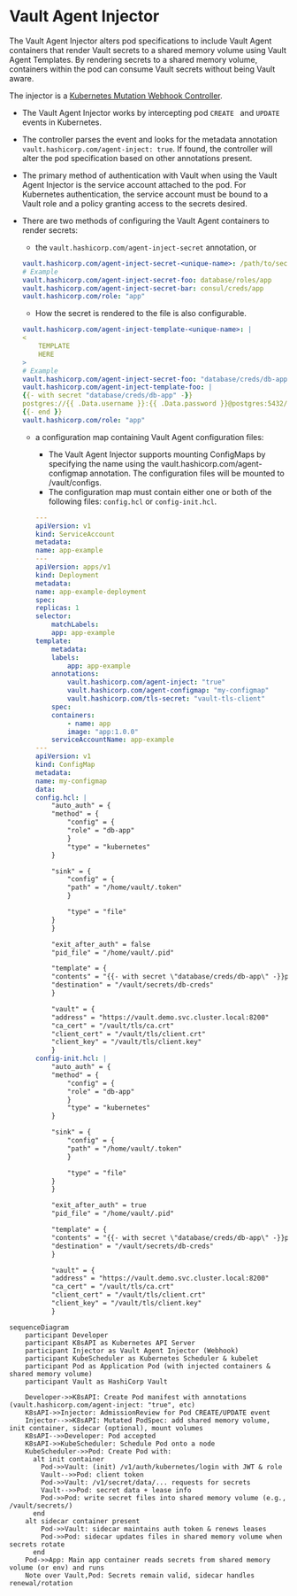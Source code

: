 # Vault Agent Injector

The Vault Agent Injector alters pod specifications to include Vault Agent containers that render Vault secrets to a shared memory volume using Vault Agent Templates. By rendering secrets to a shared memory volume, containers within the pod can consume Vault secrets without being Vault aware.

The injector is a [Kubernetes Mutation Webhook Controller](https://kubernetes.io/docs/reference/access-authn-authz/admission-controllers/).

- The Vault Agent Injector works by intercepting pod `CREATE ` and `UPDATE` events in Kubernetes.
- The controller parses the event and looks for the metadata annotation `vault.hashicorp.com/agent-inject: true`. If found, the controller will alter the pod specification based on other annotations present.
- The primary method of authentication with Vault when using the Vault Agent Injector is the service account attached to the pod. For Kubernetes authentication, the service account must be bound to a Vault role and a policy granting access to the secrets desired.
- There are two methods of configuring the Vault Agent containers to render secrets:

  - the `vault.hashicorp.com/agent-inject-secret` annotation, or

  ```yaml
  vault.hashicorp.com/agent-inject-secret-<unique-name>: /path/to/secret
  # Example
  vault.hashicorp.com/agent-inject-secret-foo: database/roles/app
  vault.hashicorp.com/agent-inject-secret-bar: consul/creds/app
  vault.hashicorp.com/role: "app"
  ```

  - How the secret is rendered to the file is also configurable.

  ```yaml
  vault.hashicorp.com/agent-inject-template-<unique-name>: |
  <
      TEMPLATE
      HERE
  >
  # Example
  vault.hashicorp.com/agent-inject-secret-foo: "database/creds/db-app"
  vault.hashicorp.com/agent-inject-template-foo: |
  {{- with secret "database/creds/db-app" -}}
  postgres://{{ .Data.username }}:{{ .Data.password }}@postgres:5432/mydb?sslmode=disable
  {{- end }}
  vault.hashicorp.com/role: "app"
  ```

  - a configuration map containing Vault Agent configuration files:

    - The Vault Agent Injector supports mounting ConfigMaps by specifying the name using the vault.hashicorp.com/agent-configmap annotation. The configuration files will be mounted to /vault/configs.
    - The configuration map must contain either one or both of the following files: `config.hcl` or `config-init.hcl`.

    ```yaml
    ---
    apiVersion: v1
    kind: ServiceAccount
    metadata:
    name: app-example
    ---
    apiVersion: apps/v1
    kind: Deployment
    metadata:
    name: app-example-deployment
    spec:
    replicas: 1
    selector:
        matchLabels:
        app: app-example
    template:
        metadata:
        labels:
            app: app-example
        annotations:
            vault.hashicorp.com/agent-inject: "true"
            vault.hashicorp.com/agent-configmap: "my-configmap"
            vault.hashicorp.com/tls-secret: "vault-tls-client"
        spec:
        containers:
            - name: app
            image: "app:1.0.0"
        serviceAccountName: app-example
    ---
    apiVersion: v1
    kind: ConfigMap
    metadata:
    name: my-configmap
    data:
    config.hcl: |
        "auto_auth" = {
        "method" = {
            "config" = {
            "role" = "db-app"
            }
            "type" = "kubernetes"
        }

        "sink" = {
            "config" = {
            "path" = "/home/vault/.token"
            }

            "type" = "file"
        }
        }

        "exit_after_auth" = false
        "pid_file" = "/home/vault/.pid"

        "template" = {
        "contents" = "{{- with secret \"database/creds/db-app\" -}}postgres://{{ .Data.username }}:{{ .Data.password }}@postgres:5432/mydb?sslmode=disable{{- end }}"
        "destination" = "/vault/secrets/db-creds"
        }

        "vault" = {
        "address" = "https://vault.demo.svc.cluster.local:8200"
        "ca_cert" = "/vault/tls/ca.crt"
        "client_cert" = "/vault/tls/client.crt"
        "client_key" = "/vault/tls/client.key"
        }
    config-init.hcl: |
        "auto_auth" = {
        "method" = {
            "config" = {
            "role" = "db-app"
            }
            "type" = "kubernetes"
        }

        "sink" = {
            "config" = {
            "path" = "/home/vault/.token"
            }

            "type" = "file"
        }
        }

        "exit_after_auth" = true
        "pid_file" = "/home/vault/.pid"

        "template" = {
        "contents" = "{{- with secret \"database/creds/db-app\" -}}postgres://{{ .Data.username }}:{{ .Data.password }}@postgres:5432/mydb?sslmode=disable{{- end }}"
        "destination" = "/vault/secrets/db-creds"
        }

        "vault" = {
        "address" = "https://vault.demo.svc.cluster.local:8200"
        "ca_cert" = "/vault/tls/ca.crt"
        "client_cert" = "/vault/tls/client.crt"
        "client_key" = "/vault/tls/client.key"
        }
    ```

```mermaid
sequenceDiagram
    participant Developer
    participant K8sAPI as Kubernetes API Server
    participant Injector as Vault Agent Injector (Webhook)
    participant KubeScheduler as Kubernetes Scheduler & kubelet
    participant Pod as Application Pod (with injected containers & shared memory volume)
    participant Vault as HashiCorp Vault

    Developer->>K8sAPI: Create Pod manifest with annotations (vault.hashicorp.com/agent-inject: "true", etc)
    K8sAPI->>Injector: AdmissionReview for Pod CREATE/UPDATE event
    Injector-->>K8sAPI: Mutated PodSpec: add shared memory volume, init container, sidecar (optional), mount volumes
    K8sAPI-->>Developer: Pod accepted
    K8sAPI->>KubeScheduler: Schedule Pod onto a node
    KubeScheduler->>Pod: Create Pod with:
      alt init container
        Pod->>Vault: (init) /v1/auth/kubernetes/login with JWT & role
        Vault-->>Pod: client token
        Pod->>Vault: /v1/secret/data/... requests for secrets
        Vault-->>Pod: secret data + lease info
        Pod->>Pod: write secret files into shared memory volume (e.g., /vault/secrets/)
      end
    alt sidecar container present
        Pod->>Vault: sidecar maintains auth token & renews leases
        Pod->>Pod: sidecar updates files in shared memory volume when secrets rotate
      end
    Pod->>App: Main app container reads secrets from shared memory volume (or env) and runs
    Note over Vault,Pod: Secrets remain valid, sidecar handles renewal/rotation
```
